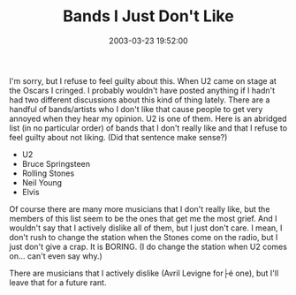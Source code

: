 ﻿---
layout: post
title: "Bands I Just Don't Like"
comments: false
date: 2003-03-23 19:52:00
updated: 2004-05-03 20:59:00
categories:
 - Books, Music, TV and Movies
subtext-id: 4a331325-4f57-41fe-8584-9d5eec4ebc58
alias: /blog/Bands-I-Just-Dont-Like.aspx
---


I'm sorry, but I refuse to feel guilty about this. When U2 came on stage at the Oscars I cringed. I probably wouldn't have posted anything if I hadn't had two different discussions about this kind of thing lately. There are a handful of bands/artists who I don't like that cause people to get very annoyed when they hear my opinion. U2 is one of them. Here is an abridged list (in no particular order) of bands that I don't really like and that I refuse to feel guilty about not liking. (Did that sentence make sense?)

  * U2
  * Bruce Springsteen
  * Rolling Stones
  * Neil Young
  * Elvis

Of course there are many more musicians that I don't really like, but the members of this list seem to be the ones that get me the most grief. And I wouldn't say that I actively dislike all of them, but I just don't care. I mean, I don't rush to change the station when the Stones come on the radio, but I just don't give a crap. It is BORING. (I do change the station when U2 comes on... can't even say why.)

There are musicians that I actively dislike (Avril Levigne for├é one), but I'll leave that for a future rant.
